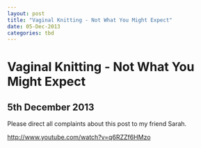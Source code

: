 ```yaml
---
layout: post
title: "Vaginal Knitting - Not What You Might Expect"
date: 05-Dec-2013
categories: tbd
---
```


# Vaginal Knitting - Not What You Might Expect

## 5th December 2013

Please direct all complaints about this post to my friend Sarah.

<a href="http://www.youtube.com/watch?v=q6RZZf6HMzo" target="_blank" rel="nofollow nofollow">http://www.youtube.com/watch?v=q6RZZf6HMzo</a>
